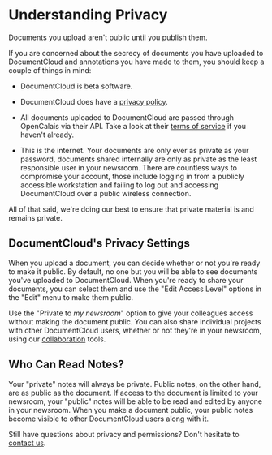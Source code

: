 # Understanding Privacy

Documents you upload aren't public until you publish them.

If you are concerned about the secrecy of documents you have uploaded to DocumentCloud and annotations you have made to them, you should keep a couple of things in mind:

  * DocumentCloud is beta software.

  * DocumentCloud does have a <a href="/privacy">privacy policy</a>.

  * All documents uploaded to DocumentCloud are passed through OpenCalais via their API. Take a look at their [terms of service][] if you haven't already.

  * This is the internet. Your documents are only ever as private as your password, documents shared internally are only as private as the least responsible user in your newsroom. There are countless ways to compromise your account, those include logging in from a publicly accessible workstation and failing to log out and accessing DocumentCloud over a public wireless connection.

All of that said, we're doing our best to ensure that private material is and remains private.

## <span id="access">DocumentCloud's Privacy Settings</span>

When you upload a document, you can decide whether or not you're ready to make it public. By default, no one but you will be able to see documents you've uploaded to DocumentCloud. When you're ready to share your documents, you can select them and use the "Edit Access Level" options in the "Edit" menu to make them public.

Use the "Private to *my newsroom*" option to give your colleagues access without making the document public. You can also share individual projects with other DocumentCloud users, whether or not they're in your newsroom, using our [collaboration](/help/collaboration) tools.

## Who Can Read Notes?

Your "private" notes will always be private. Public notes, on the other hand, are as public as the document. If access to the document is limited to your newsroom, your "public" notes will be able to be read and edited by anyone in your newsroom. When you make a document public, your public notes become visible to other DocumentCloud users along with it.

Still have questions about privacy and permissions? Don't hesitate to [contact us][].

[terms of service]: http://www.opencalais.com/terms
[contact us]: javascript:dc.ui.Dialog.contact()
